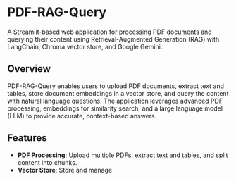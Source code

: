 # PDF-RAG-Query

A Streamlit-based web application for processing PDF documents and querying their content using Retrieval-Augmented Generation (RAG) with LangChain, Chroma vector store, and Google Gemini.

## Overview

PDF-RAG-Query enables users to upload PDF documents, extract text and tables, store document embeddings in a vector store, and query the content with natural language questions. The application leverages advanced PDF processing, embeddings for similarity search, and a large language model (LLM) to provide accurate, context-based answers.

## Features

- **PDF Processing**: Upload multiple PDFs, extract text and tables, and split content into chunks.
- **Vector Store**: Store and manage